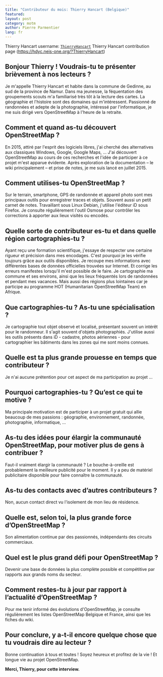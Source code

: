 ```yaml
---
title: "Contributeur du mois: Thierry Hancart (Belgique)"
featured:
layout: post
category: motm
author: Pierre Parmentier
lang: fr
---
```


Thierry Hancart username: [`ThierryHancart`](https://www.openstreetmap.org/user/ThierryHancart)
Thierry Hancart contribution page (https://hdyc.neis-one.org/?ThierryHancart)

## Bonjour Thierry ! Voudrais-tu te présenter brièvement à nos lecteurs ?

Je m'appelle Thierry Hancart et habite dans la commune de Gedinne, au sud de la province de Namur. Dans ma jeunesse, la féquentation des groupements scouts m'a familiarisé très tôt à la lecture des cartes. La géographie et l'histoire sont des domaines qui m'intéressent. Passionné de randonnées et adepte de la photographie, intéressé par l'informatique, je me suis dirigé vers OpenStreetMap à l'heure de la retraite.


## Comment et quand as-tu découvert OpenStreetMap ?

En 2015, attiré par l'esprit des logiciels libres, j'ai cherché des alternatives aux classiques Windows, Google, Google Maps, … J'ai découvert OpenStreetMap au cours de ces recherches et l'idée de participer à ce projet m'est apparue évidente. Après exploration de la documentation – le wiki principalement – et prise de notes, je me suis lancé en juillet 2015.


## Comment utilises-tu OpenStreetMap ?

Sur le terrain, smartphone, GPS de randonnée et appareil photo sont mes principaux outils pour enregistrer traces et objets. Souvent aussi un petit carnet de notes. Travaillant sous Linux Debian, j'utilise l'éditeur iD sous Firefox. Je consulte régulièrement l'outil Osmose pour contrôler les corrections à apporter aux lieux visités ou encodés.


## Quelle sorte de contributeur es-tu et dans quelle région cartographies-tu ?

Ayant reçu une formation scientifique, j'essaye de respecter une certaine rigueur et précision dans mes encodages. C'est pourquoi je les vérifie toujours grâce aux outils disponibles. Je recoupe mes informations avec différentes bases de données officielles trouvées sur Internet. Et corrige les erreurs manifestes lorsqu'il m'est possible de le faire. Je cartographie ma commune et ses environs, ainsi que les lieux fréquentés lors de randonnées et pendant mes vacances. Mais aussi des régions plus lointaines car je participe au programme HOT (Humanitarian OpenStreetMap Team) en Afrique.


## Que cartographies-tu ? As-tu une spécialisation ?

Je cartographie tout objet observé et localisé, présentant souvent un intérêt pour le randonneur. Il s'agit souvent d'objets photographiés. J'utilise aussi les outils présents dans iD - cadastre, photos aériennes - pour cartographier les bâtiments dans les zones qui me sont moins connues.


## Quelle est ta plus grande prouesse en temps que contributeur ?

Je n'ai aucune prétention pour cet aspect de ma participation au projet …


## Pourquoi cartographies-tu ? Qu’est ce qui te motive ?

Ma principale motivation est de participer à un projet gratuit qui allie beaucoup de mes passions : géographie, environnement, randonnée, photographie, informatique, …


## As-tu des idées pour élargir la communauté OpenStreetMap, pour motiver plus de gens à contribuer ?

Faut-il vraiment élargir la communauté ? Le bouche-à-oreille est probablement la meilleure publicité pour le moment. Il y a peu de matériel publicitaire disponible pour faire connaître la communauté.


## As-tu des contacts avec d’autres contributeurs ?

Non, aucun contact direct vu l'isolement de mon lieu de résidence.


## Quelle est, selon toi, la plus grande force d’OpenStreetMap ?

Son alimentation continue par des passionnés, indépendants des circuits commerciaux.


## Quel est le plus grand défi pour OpenStreetMap ?

Devenir une base de données la plus complète possible et compétitive par rapports aux grands noms du secteur.


## Comment restes-tu à jour par rapport à l’actualité d’OpenStreetMap ?

Pour me tenir informé des évolutions d'OpenStreetMap, je consulte régulièrement les listes OpenStreetMap Belgique et France, ainsi que les fiches du wiki.


## Pour conclure, y a-t-il encore quelque chose que tu voudrais dire au lecteur ?

Bonne continuation à tous et toutes ! Soyez heureux et profitez de la vie ! Et longue vie au projet OpenStreetMap.

**Merci, Thierry, pour cette interview.**
